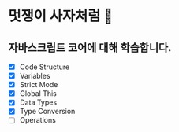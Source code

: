 # 멋쟁이 사자처럼 🦁

## 자바스크립트 코어에 대해 학습합니다.

- [x] Code Structure
- [x] Variables
- [x] Strict Mode
- [x] Global This
- [x] Data Types
- [x] Type Conversion
- [ ] Operations
